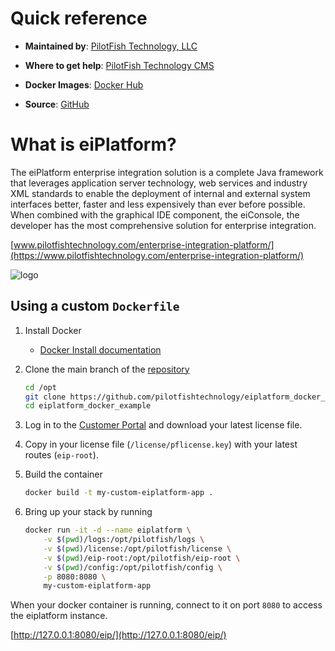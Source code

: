 # Quick reference

-	**Maintained by**: [PilotFish Technology, LLC](https://www.pilotfishtechnology.com)

-	**Where to get help**: [PilotFish Technology CMS](https://cms.pilotfishtechnology.com)

-   **Docker Images**: [Docker Hub](https://hub.docker.com/u/pilotfishtechnology)

-   **Source**: [GitHub](https://github.com/pilotfishtechnology)

# What is eiPlatform?
The eiPlatform enterprise integration solution is a complete Java framework that leverages application server technology, web services and industry XML standards to enable the deployment of internal and external system interfaces better, faster and less expensively than ever before possible. When combined with the graphical IDE component, the eiConsole, the developer has the most comprehensive solution for enterprise integration.

[www.pilotfishtechnology.com/enterprise-integration-platform/](https://www.pilotfishtechnology.com/enterprise-integration-platform/)

![logo](https://www.pilotfishtechnology.com/wp-content/uploads/2015/03/pilotfish-logo.png)

## Using a custom `Dockerfile`

1. Install Docker

	- [Docker Install documentation](https://docs.docker.com/install/)

2. Clone the main branch of the [repository](https://github.com/pilotfishtechnology/eiplatform_docker_example)

	```bash
	cd /opt
	git clone https://github.com/pilotfishtechnology/eiplatform_docker_example
	cd eiplatform_docker_example
	```

3. Log in to the [Customer Portal](https://customerportal.pilotfishtechnology.com/portal/login.html) and download your latest license file.

4. Copy in your license file (`/license/pflicense.key`) with your latest routes (`eip-root`).

5. Build the container

	```bash
	docker build -t my-custom-eiplatform-app .
	```

6. Bring up your stack by running

	```bash
	docker run -it -d --name eiplatform \
		-v $(pwd)/logs:/opt/pilotfish/logs \
		-v $(pwd)/license:/opt/pilotfish/license \
		-v $(pwd)/eip-root:/opt/pilotfish/eip-root \
		-v $(pwd)/config:/opt/pilotfish/config \
		-p 8080:8080 \
		my-custom-eiplatform-app
	```

When your docker container is running, connect to it on port `8080` to access the eiplatform instance.

[http://127.0.0.1:8080/eip/](http://127.0.0.1:8080/eip/)
